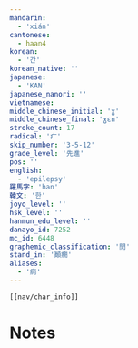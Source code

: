 ```yaml
---
mandarin:
  - 'xián'
cantonese:
  - haan4
korean:
  - '간'
korean_native: ''
japanese:
  - 'KAN'
japanese_nanori: ''
vietnamese:
middle_chinese_initial: 'ɣ'
middle_chinese_final: 'ɣɛn'
stroke_count: 17
radical: '疒'
skip_number: '3-5-12'
grade_level: '先進'
pos: ''
english:
  - 'epilepsy'
羅馬字: 'han'
韓文: '한'
joyo_level: ''
hsk_level: ''
hanmun_edu_level: ''
danayo_id: 7252
mc_id: 6448
graphemic_classification: '閒'
stand_in: '顚癇'
aliases:
  - '痫'
---
```

```meta-bind-embed
[[nav/char_info]]
```

# Notes
